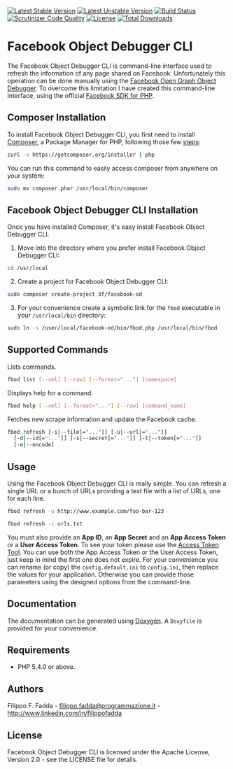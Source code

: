 [![Latest Stable Version](https://poser.pugx.org/3f/facebook-od/v/stable.png)](https://packagist.org/packages/3f/facebook-od)
[![Latest Unstable Version](https://poser.pugx.org/3f/facebook-od/v/unstable.png)](https://packagist.org/packages/3f/facebook-od)
[![Build Status](https://scrutinizer-ci.com/g/dedalozzo/facebook-od/badges/build.png?b=master)](https://scrutinizer-ci.com/g/dedalozzo/facebook-od/build-status/master)
[![Scrutinizer Code Quality](https://scrutinizer-ci.com/g/dedalozzo/facebook-od/badges/quality-score.png?b=master)](https://scrutinizer-ci.com/g/dedalozzo/facebook-od/?branch=master)
[![License](https://poser.pugx.org/3f/facebook-od/license.svg)](https://packagist.org/packages/3f/facebook-od)
[![Total Downloads](https://poser.pugx.org/3f/facebook-od/downloads.png)](https://packagist.org/packages/3f/facebook-od)


Facebook Object Debugger CLI
============================
The Facebook Object Debugger CLI is command-line interface used to refresh the information of any page shared on 
Facebook. Unfortunately this operation can be done manually using the [Facebook Open Graph Object Debugger](https://developers.facebook.com/tools/debug/og/object/).
To overcome this limitation I have created this command-line interface, using the official [Facebook SDK for PHP](https://github.com/facebook/php-graph-sdk).


Composer Installation
---------------------

To install Facebook Object Debugger CLI, you first need to install [Composer](http://getcomposer.org/), a Package Manager 
for PHP, following those few [steps](http://getcomposer.org/doc/00-intro.md#installation-nix):

```sh
curl -s https://getcomposer.org/installer | php
```

You can run this command to easily access composer from anywhere on your system:

```sh
sudo mv composer.phar /usr/local/bin/composer
```


Facebook Object Debugger CLI Installation
-----------------------------------------
Once you have installed Composer, it's easy install Facebook Object Debugger CLI.

1.  Move into the directory where you prefer install Facebook Object Debugger CLI:
  ```sh
  cd /usr/local
  ```

2.  Create a project for Facebook Object Debugger CLI:
  ```sh
  sudo composer create-project 3f/facebook-od
  ```
  
3.  For your convenience create a symbolic link for the `fbod` executable in your `/usr/local/bin` directory:
  ```sh
  sudo ln -s /user/local/facebook-od/bin/fbod.php /usr/local/bin/fbod
  ```


Supported Commands
------------------
Lists commands. 
```sh
fbod list [--xml] [--raw] [--format="..."] [namespace]
```

Displays help for a command. 
```sh
fbod help [--xml] [--format="..."] [--raw] [command_name]
```

Fetches new scrape information and update the Facebook cache. 
```sh
fbod refresh [-i|--file[="..."]] [-u|--url[="..."]] 
  [-d|--id[="..."]] [-s|--secret[="..."]] [-t|--token[="..."]] 
  [-e|--encode]
```


Usage
-----
Using the Facebook Object Debugger CLI is really simple. You can refresh a single URL or a bunch of URLs providing a 
text file with a list of URLs, one for each line.

```sh
fbod refresh -u http://www.example.com/foo-bar-123
```

```sh
fbod refresh -i urls.txt
```

You must also provide an **App ID**, an **App Secret** and an **App Access Token** or a **User Access Token**. To see 
your token please use the [Access Token Tool](https://developers.facebook.com/tools/access_token/). You can use both 
the App Access Token or the User Access Token, just keep in mind the first one does not expire.
For your convenience you can rename (or copy) the `config.default.ini` to `config.ini`, then replace the 
values for your application. Otherwise you can provide those parameters using the designed options from the command-line.


Documentation
-------------
The documentation can be generated using [Doxygen](http://doxygen.org). A `Doxyfile` is provided for your convenience.


Requirements
------------
- PHP 5.4.0 or above.


Authors
-------
Filippo F. Fadda - <filippo.fadda@programmazione.it> - <http://www.linkedin.com/in/filippofadda>


License
-------
Facebook Object Debugger CLI is licensed under the Apache License, Version 2.0 - see the LICENSE file for details.
